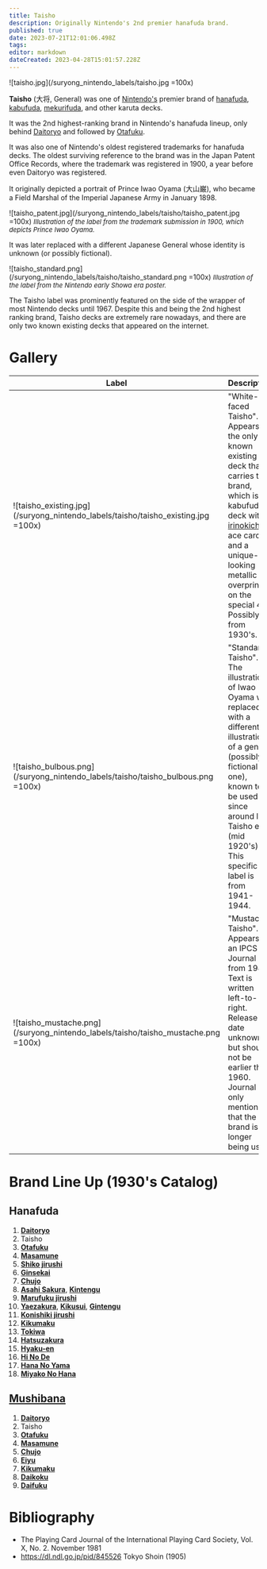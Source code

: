 ```yaml
---
title: Taisho
description: Originally Nintendo's 2nd premier hanafuda brand.
published: true
date: 2023-07-21T12:01:06.498Z
tags: 
editor: markdown
dateCreated: 2023-04-28T15:01:57.228Z
---
```


![taisho.jpg](/suryong_nintendo_labels/taisho.jpg =100x)

**Taisho** (大将, General) was one of [Nintendo's](/en/hanafuda/manufacturers/nintendo) premier brand of [hanafuda](/en/hanafuda), [kabufuda](/en/kabufuda), [mekurifuda](/en/mekurifuda), and other karuta decks. 

It was the 2nd highest-ranking brand in Nintendo's hanafuda lineup, only behind [Daitoryo](/en/hanafuda/manufacturers/nintendo/daitoryo) and followed by [Otafuku](/en/hanafuda/manufacturers/nintendo/otafuku). 

It was also one of Nintendo's oldest registered trademarks for hanafuda decks. The oldest surviving reference to the brand was in the Japan Patent Office Records, where the trademark was registered in 1900, a year before even Daitoryo was registered. 

It originally depicted a portrait of Prince Iwao Oyama (大山巌), who became a Field Marshal of the Imperial Japanese Army in January 1898. 

![taisho_patent.jpg](/suryong_nintendo_labels/taisho/taisho_patent.jpg =100x)
<span style="font-size:small;">*Illustration of the label from the trademark submission in 1900, which depicts Prince Iwao Oyama.*</span>

It was later replaced with a different Japanese General whose identity is unknown (or possibly fictional).

![taisho_standard.png](/suryong_nintendo_labels/taisho/taisho_standard.png =100x)
<span style="font-size:small;">*Illustration of the label from the Nintendo early Showa era poster.*</span>

The Taisho label was prominently featured on the side of the wrapper of most Nintendo decks until 1967. Despite this and being the 2nd highest ranking brand, Taisho decks are extremely rare nowadays, and there are only two known existing decks that appeared on the internet.

# Gallery
| Label | Description |
| --- | --- |
|![taisho_existing.jpg](/suryong_nintendo_labels/taisho/taisho_existing.jpg =100x)|"White-faced Taisho". Appears in the only known existing deck that carries this brand, which is a kabufuda deck with [irinokichi](/en/one-suited-mekurifuda-variants) ace cards and a unique-looking metallic overprint on the special 4. Possibly from 1930's.|
|![taisho_bulbous.png](/suryong_nintendo_labels/taisho/taisho_bulbous.png =100x)|"Standard Taisho". The illustration of Iwao Oyama was replaced with a different illustration of a general (possibly a fictional one), known to be used since around late Taisho era (mid 1920's). This specific label is from 1941-1944.|
|![taisho_mustache.png](/suryong_nintendo_labels/taisho/taisho_mustache.png =100x)|"Mustache Taisho". Appears in an IPCS Journal from 1981. Text is written left-to-right. Release date unknown, but should not be earlier than 1960. Journal only mentions that the brand is no longer being used.|

# Brand Line Up (1930's Catalog)
## Hanafuda
1. [**Daitoryo**](/en/hanafuda/manufacturers/nintendo/daitoryo)
2. Taisho
3. [**Otafuku**](/en/hanafuda/manufacturers/nintendo/otafuku)
4. [**Masamune**](/en/hanafuda/manufacturers/nintendo/masamune)
5. [**Shiko jirushi**](/en/hanafuda/manufacturers/nintendo/shiko)
6. [**Ginsekai**](/en/hanafuda/manufacturers/nintendo/ginsekai)
7. [**Chujo**](/en/hanafuda/manufacturers/nintendo/chujo)
8. [**Asahi Sakura**](/en/hanafuda/manufacturers/nintendo/asahi_sakura), [**Kintengu**](/en/hanafuda/manufacturers/nintendo/kintengu)
9. [**Marufuku jirushi**](/en/hanafuda/manufacturers/nintendo/marufuku_jirushi)
10. [**Yaezakura**](/en/hanafuda/manufacturers/nintendo/yaezakura), [**Kikusui**](/en/hanafuda/manufacturers/nintendo/kikusui), [**Gintengu**](/en/hanafuda/manufacturers/nintendo/gintengu)
11. [**Konishiki jirushi**](/en/hanafuda/manufacturers/nintendo/konishiki)
12. [**Kikumaku**](/en/hanafuda/manufacturers/nintendo/kikumaku)
13. [**Tokiwa**](/en/hanafuda/manufacturers/nintendo/tokiwa)
14. [**Hatsuzakura**](/en/hanafuda/manufacturers/nintendo/hatsuzakura)
15. [**Hyaku-en**](/en/hanafuda/manufacturers/nintendo/hyaku-en)
16. [**Hi No De**](/en/hanafuda/manufacturers/nintendo/hi_no_de)
17. [**Hana No Yama**](/en/hanafuda/manufacturers/nintendo/hana_no_yama)
18. [**Miyako No Hana**](/en/hanafuda/manufacturers/nintendo/miyako_no_hana)

## [Mushibana](/en/hanafuda/patterns/mushibana)
1. [**Daitoryo**](/en/hanafuda/manufacturers/nintendo/daitoryo)
2. Taisho
3. [**Otafuku**](/en/hanafuda/manufacturers/nintendo/otafuku)
4. [**Masamune**](/en/hanafuda/manufacturers/nintendo/masamune)
5. [**Chujo**](/en/hanafuda/manufacturers/nintendo/chujo)
6. [**Eiyu**](/en/hanafuda/manufacturers/nintendo/eiyu)
7. [**Kikumaku**](/en/hanafuda/manufacturers/nintendo/kikumaku)
8. [**Daikoku**](/en/hanafuda/manufacturers/nintendo/daikoku)
9. [**Daifuku**](/en/hanafuda/manufacturers/nintendo/daifuku)

# Bibliography
- The Playing Card Journal of the International Playing Card Society, Vol. X, No. 2. November 1981
- https://dl.ndl.go.jp/pid/845526 Tokyo Shoin (1905)